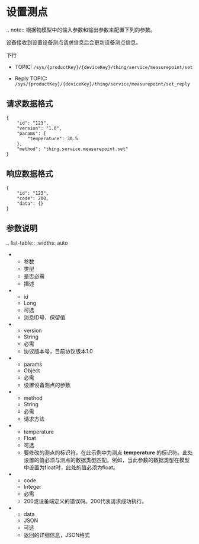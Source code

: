 # 设置测点

.. note:: 根据物模型中的输入参数和输出参数来配置下列的参数。

设备接收到设置设备测点请求信息后会更新设备测点信息。

下行

- TOPIC: `/sys/{productKey}/{deviceKey}/thing/service/measurepoint/set`

- Reply TOPIC: `/sys/{productKey}/{deviceKey}/thing/service/measurepoint/set_reply`

## 请求数据格式

```
{
	"id": "123",
	"version": "1.0",
	"params": {
		"temperature": 30.5
	},
	"method": "thing.service.measurepoint.set"
}
```

## 响应数据格式

```
{
	"id": "123",
	"code": 200,
	"data": {}
}
```

## 参数说明

.. list-table::
   :widths: auto

   * - 参数
     - 类型
     - 是否必需
     - 描述
   * - id
     - Long
     - 可选
     - 消息ID号，保留值
   * - version
     - String
     - 必需
     - 协议版本号，目前协议版本1.0
   * - params
     - Object
     - 必需
     - 设置设备测点的参数
   * - method
     - String
     - 必需
     - 请求方法
   * - temperature
     - Float
     - 可选
     - 要修改的测点的标识符，在此示例中为测点 **temperature** 的标识符。此处设置的值必须与测点的数据类型匹配。例如，当此参数的数据类型在模型中设置为float时，此处的值必须为float。
   * - code
     - Integer
     - 必需
     - 200或设备端定义的错误码。200代表请求成功执行。
   * - data
     - JSON
     - 可选
     - 返回的详细信息，JSON格式


<!--end-->
